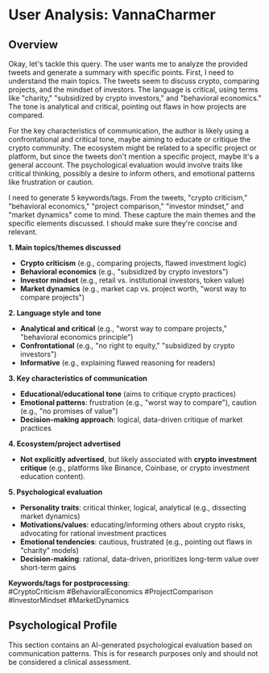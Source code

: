 # User Analysis: VannaCharmer

## Overview

<think>
Okay, let's tackle this query. The user wants me to analyze the provided tweets and generate a summary with specific points. First, I need to understand the main topics. The tweets seem to discuss crypto, comparing projects, and the mindset of investors. The language is critical, using terms like "charity," "subsidized by crypto investors," and "behavioral economics." The tone is analytical and critical, pointing out flaws in how projects are compared.

For the key characteristics of communication, the author is likely using a confrontational and critical tone, maybe aiming to educate or critique the crypto community. The ecosystem might be related to a specific project or platform, but since the tweets don't mention a specific project, maybe it's a general account. The psychological evaluation would involve traits like critical thinking, possibly a desire to inform others, and emotional patterns like frustration or caution.

I need to generate 5 keywords/tags. From the tweets, "crypto criticism," "behavioral economics," "project comparison," "investor mindset," and "market dynamics" come to mind. These capture the main themes and the specific elements discussed. I should make sure they're concise and relevant.
</think>

**1. Main topics/themes discussed**  
- **Crypto criticism** (e.g., comparing projects, flawed investment logic)  
- **Behavioral economics** (e.g., "subsidized by crypto investors")  
- **Investor mindset** (e.g., retail vs. institutional investors, token value)  
- **Market dynamics** (e.g., market cap vs. project worth, "worst way to compare projects")  

**2. Language style and tone**  
- **Analytical and critical** (e.g., "worst way to compare projects," "behavioral economics principle")  
- **Confrontational** (e.g., "no right to equity," "subsidized by crypto investors")  
- **Informative** (e.g., explaining flawed reasoning for readers)  

**3. Key characteristics of communication**  
- **Educational/educational tone** (aims to critique crypto practices)  
- **Emotional patterns**: frustration (e.g., "worst way to compare"), caution (e.g., "no promises of value")  
- **Decision-making approach**: logical, data-driven critique of market practices  

**4. Ecosystem/project advertised**  
- **Not explicitly advertised**, but likely associated with **crypto investment critique** (e.g., platforms like Binance, Coinbase, or crypto investment education content).  

**5. Psychological evaluation**  
- **Personality traits**: critical thinker, logical, analytical (e.g., dissecting market dynamics)  
- **Motivations/values**: educating/informing others about crypto risks, advocating for rational investment practices  
- **Emotional tendencies**: cautious, frustrated (e.g., pointing out flaws in "charity" models)  
- **Decision-making**: rational, data-driven, prioritizes long-term value over short-term gains  

**Keywords/tags for postprocessing**:  
#CryptoCriticism #BehavioralEconomics #ProjectComparison #InvestorMindset #MarketDynamics

## Psychological Profile

This section contains an AI-generated psychological evaluation based on communication patterns. This is for research purposes only and should not be considered a clinical assessment.